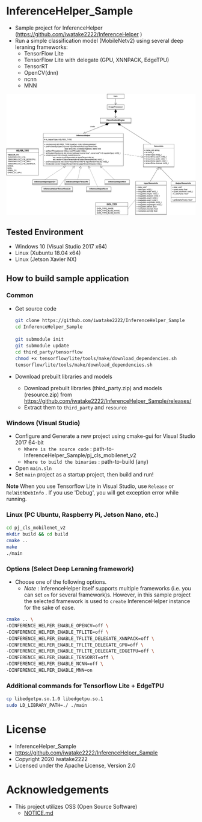 # InferenceHelper_Sample
- Sample project for InferenceHelper (https://github.com/iwatake2222/InferenceHelper )
- Run a simple classification model (MobileNetv2) using several deep leraning frameworks:
	- TensorFlow Lite
	- TensorFlow Lite with delegate (GPU, XNNPACK, EdgeTPU)
	- TensorRT
	- OpenCV(dnn)
	- ncnn
	- MNN

![Class Diagram](00_doc/class_diagram.png) 

## Tested Environment
- Windows 10 (Visual Studio 2017 x64)
- Linux (Xubuntu 18.04 x64)
- Linux (Jetson Xavier NX)

## How to build sample application
### Common 
- Get source code
	```sh
	git clone https://github.com/iwatake2222/InferenceHelper_Sample
	cd InferenceHelper_Sample

	git submodule init
	git submodule update
	cd third_party/tensorflow
	chmod +x tensorflow/lite/tools/make/download_dependencies.sh
	tensorflow/lite/tools/make/download_dependencies.sh
	```

- Download prebuilt libraries and models
	- Download prebuilt libraries (third_party.zip) and models (resource.zip) from https://github.com/iwatake2222/InferenceHelper_Sample/releases/ 
	- Extract them to `third_party` and `resource`

### Windows (Visual Studio)
- Configure and Generate a new project using cmake-gui for Visual Studio 2017 64-bit
	- `Where is the source code` : path-to-InferenceHelper_Sample/pj_cls_mobilenet_v2
	- `Where to build the binaries` : path-to-build	(any)
- Open `main.sln`
- Set `main` project as a startup project, then build and run!

**Note**
When you use Tensorflow Lite in Visual Studio, use `Release` or `RelWithDebInfo` . If you use 'Debug', you will get exception error while running.

### Linux (PC Ubuntu, Raspberry Pi, Jetson Nano, etc.)
```sh
cd pj_cls_mobilenet_v2
mkdir build && cd build
cmake ..
make
./main
```

### Options (Select Deep Leraning framework)
- Choose one of the following options.
	- *Note* : InferenceHelper itself supports multiple frameworks (i.e. you can set `on` for several framework)s. However, in this sample project the selected framework is used to `create` InferenceHelper instance for the sake of ease. 

```sh
cmake .. \
-DINFERENCE_HELPER_ENABLE_OPENCV=off \
-DINFERENCE_HELPER_ENABLE_TFLITE=off \
-DINFERENCE_HELPER_ENABLE_TFLITE_DELEGATE_XNNPACK=off \
-DINFERENCE_HELPER_ENABLE_TFLITE_DELEGATE_GPU=off \
-DINFERENCE_HELPER_ENABLE_TFLITE_DELEGATE_EDGETPU=off \
-DINFERENCE_HELPER_ENABLE_TENSORRT=off \
-DINFERENCE_HELPER_ENABLE_NCNN=off \
-DINFERENCE_HELPER_ENABLE_MNN=on
```

### Additional commands for Tensorflow Lite + EdgeTPU
```sh
cp libedgetpu.so.1.0 libedgetpu.so.1
sudo LD_LIBRARY_PATH=./ ./main
```

# License
- InferenceHelper_Sample
- https://github.com/iwatake2222/InferenceHelper_Sample
- Copyright 2020 iwatake2222
- Licensed under the Apache License, Version 2.0

# Acknowledgements
- This project utilizes OSS (Open Source Software)
	- [NOTICE.md](NOTICE.md)


